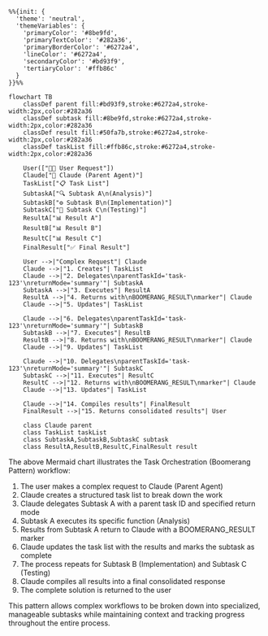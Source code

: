 ```mermaid
%%{init: {
  'theme': 'neutral',
  'themeVariables': {
    'primaryColor': '#8be9fd',
    'primaryTextColor': '#282a36',
    'primaryBorderColor': '#6272a4',
    'lineColor': '#6272a4',
    'secondaryColor': '#bd93f9',
    'tertiaryColor': '#ffb86c'
  }
}}%%

flowchart TB
    classDef parent fill:#bd93f9,stroke:#6272a4,stroke-width:2px,color:#282a36
    classDef subtask fill:#8be9fd,stroke:#6272a4,stroke-width:2px,color:#282a36
    classDef result fill:#50fa7b,stroke:#6272a4,stroke-width:2px,color:#282a36
    classDef taskList fill:#ffb86c,stroke:#6272a4,stroke-width:2px,color:#282a36

    User(["🧑‍💻 User Request"])
    Claude["🤖 Claude (Parent Agent)"]
    TaskList["📋 Task List"]
    SubtaskA["🔍 Subtask A\n(Analysis)"]
    SubtaskB["⚙️ Subtask B\n(Implementation)"]
    SubtaskC["🧪 Subtask C\n(Testing)"]
    ResultA["📊 Result A"]
    ResultB["📊 Result B"]
    ResultC["📊 Result C"]
    FinalResult["✅ Final Result"]
    
    User -->|"Complex Request"| Claude
    Claude -->|"1. Creates"| TaskList
    Claude -->|"2. Delegates\nparentTaskId='task-123'\nreturnMode='summary'"| SubtaskA
    SubtaskA -->|"3. Executes"| ResultA
    ResultA -->|"4. Returns with\nBOOMERANG_RESULT\nmarker"| Claude
    Claude -->|"5. Updates"| TaskList
    
    Claude -->|"6. Delegates\nparentTaskId='task-123'\nreturnMode='summary'"| SubtaskB
    SubtaskB -->|"7. Executes"| ResultB
    ResultB -->|"8. Returns with\nBOOMERANG_RESULT\nmarker"| Claude
    Claude -->|"9. Updates"| TaskList
    
    Claude -->|"10. Delegates\nparentTaskId='task-123'\nreturnMode='summary'"| SubtaskC
    SubtaskC -->|"11. Executes"| ResultC
    ResultC -->|"12. Returns with\nBOOMERANG_RESULT\nmarker"| Claude
    Claude -->|"13. Updates"| TaskList
    
    Claude -->|"14. Compiles results"| FinalResult
    FinalResult -->|"15. Returns consolidated results"| User
    
    class Claude parent
    class TaskList taskList
    class SubtaskA,SubtaskB,SubtaskC subtask
    class ResultA,ResultB,ResultC,FinalResult result
```

The above Mermaid chart illustrates the Task Orchestration (Boomerang Pattern) workflow:

1. The user makes a complex request to Claude (Parent Agent)
2. Claude creates a structured task list to break down the work
3. Claude delegates Subtask A with a parent task ID and specified return mode
4. Subtask A executes its specific function (Analysis)
5. Results from Subtask A return to Claude with a BOOMERANG_RESULT marker
6. Claude updates the task list with the results and marks the subtask as complete
7. The process repeats for Subtask B (Implementation) and Subtask C (Testing)
8. Claude compiles all results into a final consolidated response
9. The complete solution is returned to the user

This pattern allows complex workflows to be broken down into specialized, manageable subtasks while maintaining context and tracking progress throughout the entire process.